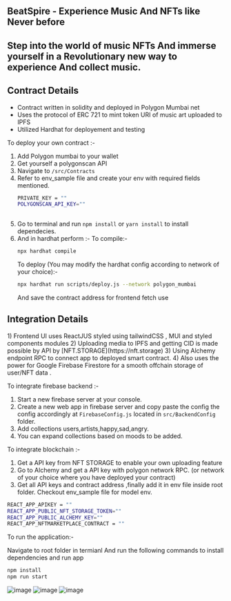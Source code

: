 ## BeatSpire - Experience Music And NFTs like Never before
<h2>Step into the world of music NFTs
And immerse yourself in a
Revolutionary new way to experience
And collect music.</h2>

<h2>Contract Details</h2>

- Contract written in solidity and deployed in Polygon Mumbai net
- Uses the protocol of ERC 721 to mint token URI of music art uploaded to IPFS
- Utilized Hardhat for deployement and testing

To deploy your own contract :-
1) Add Polygon mumbai to your wallet
2) Get yourself  a polygonscan API
3) Navigate to
   ``` /src/Contracts ```
4) Refer to env_sample file and create your env with required fields mentioned.
   ```bash
   PRIVATE_KEY = "" 
   POLYGONSCAN_API_KEY=""
  
5) Go to terminal and run ```npm install``` or ```yarn install``` to install dependecies.
6) And in hardhat perform :-
   To compile:-
   ```bash
   npx hardhat compile
   ```
   To deploy (You may modify the hardhat config according to network of your choice):-
   ```bash
   npx hardhat run scripts/deploy.js --network polygon_mumbai
   ```
   And save the contract address for frontend fetch use


<h2>Integration Details</h2>
1) Frontend UI uses ReactJUS styled using tailwindCSS , MUI and styled components modules
2) Uploading media to IPFS and getting CID is made possible by API by [NFT.STORAGE](https://nft.storage)
3) Using Alchemy endpoint RPC to connect app to deployed smart contract.
4) Also uses the power for Google Firebase Firestore for a smooth offchain storage of user/NFT data .

To integrate firebase backend :-
1) Start a new firebase server at your console.
2) Create a new web app in firebase server and copy paste the config the config accordingly at ```FirebaseConfig.js``` located in ```src/BackendConfig``` folder.
3) Add collections users,artists,happy,sad,angry.
4) You can expand collections based on moods to be added.

To integrate blockchain :-
1) Get a API key from NFT STORAGE to enable your own uploading feature
2) Go to Alchemy and get a API key with polygon network RPC. (or network of your choice where you have deployed your contract)
3) Get all API keys and contract address ,finally add it in env file inside root folder. Checkout env_sample file for model env.
   
 ```bash
REACT_APP_APIKEY = ""
REACT_APP_PUBLIC_NFT_STORAGE_TOKEN=""
REACT_APP_PUBLIC_ALCHEMY_KEY=""
REACT_APP_NFTMARKETPLACE_CONTRACT = ""
```

To run the application:-

Navigate to root folder in termianl
And run the following commands to install dependencies and run app

```bash
npm install
npm run start
```
![image](https://github.com/SabariGanesh-K/beatspire/assets/64348740/6a5eba49-d6a1-44bb-aca0-a58ffdc20f43)
![image](https://github.com/SabariGanesh-K/beatspire/assets/64348740/4e549692-af80-4eae-ba87-77e85fe10662)
![image](https://github.com/SabariGanesh-K/beatspire/assets/64348740/40f8e877-2ceb-427f-8f65-1ba0dda3a6e4)





  



